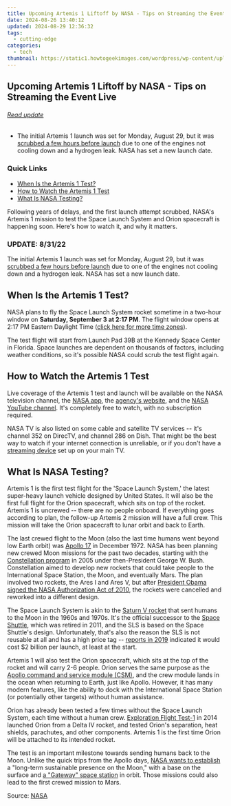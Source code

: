 ```yaml
---
title: Upcoming Artemis 1 Liftoff by NASA - Tips on Streaming the Event Live
date: 2024-08-26 13:40:12
updated: 2024-08-29 12:36:32
tags:
  - cutting-edge
categories:
  - tech
thumbnail: https://static1.howtogeekimages.com/wordpress/wp-content/uploads/2022/08/Artemis-1.jpg
---
```


## Upcoming Artemis 1 Liftoff by NASA - Tips on Streaming the Event Live

###### [Read update](https://smart-video-creator.techidaily.com/updated-powerdirector-competitors-best-android-and-ios-video-editors-for-2024/) 

* The initial Artemis 1 launch was set for Monday, August 29, but it was [scrubbed a few hours before launch](https://blogs.nasa.gov/artemis/2022/08/30/nasa-targets-sept-3-for-next-artemis-i-moon-mission-launch-attempt/) due to one of the engines not cooling down and a hydrogen leak. NASA has set a new launch date.

### Quick Links

* [When Is the Artemis 1 Test?](https://location-fake.techidaily.com/a-detailed-vpna-fake-gps-location-free-review-on-xiaomi-redmi-k70e-drfone-by-drfone-virtual-android/)
* [How to Watch the Artemis 1 Test](https://desktop-recording.techidaily.com/new-2024-approved-prevent-unwanted-video-captures-in-qt-player/)
* [What Is NASA Testing?](https://facebook-videos.techidaily.com/the-process-to-enable-incessant-auto-video-on-facebook-for-2024/)

 Following years of delays, and the first launch attempt scrubbed, NASA's Artemis 1 mission to test the Space Launch System and Orion spacecraft is happening soon. Here's how to watch it, and why it matters.

###  UPDATE: 8/31/22

 The initial Artemis 1 launch was set for Monday, August 29, but it was [scrubbed a few hours before launch](https://blogs.nasa.gov/artemis/2022/08/30/nasa-targets-sept-3-for-next-artemis-i-moon-mission-launch-attempt/) due to one of the engines not cooling down and a hydrogen leak. NASA has set a new launch date.

##  When Is the Artemis 1 Test?

 NASA plans to fly the Space Launch System rocket sometime in a two-hour window on **Saturday, September 3 at 2:17 PM**. The flight window opens at 2:17 PM Eastern Daylight Time ([click here for more time zones](https://time.is/217PM%5F3%5FSept%5F2022%5Fin%5FEDT?Artemis%5F1)).

 The test flight will start from Launch Pad 39B at the Kennedy Space Center in Florida. Space launches are dependent on thousands of factors, including weather conditions, so it's possible NASA could scrub the test flight again.

##  How to Watch the Artemis 1 Test

 Live coverage of the Artemis 1 test and launch will be available on the NASA television channel, the [NASA app](https://www.nasa.gov/connect/apps.html), the [agency's website](https://www.nasa.gov/live), and the [NASA YouTube channel](https://www.anrdoezrs.net/links/3607085/type/dlg/sid/UUhtgUeUpU204744/https://www.youtube.com/c/NASA). It's completely free to watch, with no subscription required.

 NASA TV is also listed on some cable and satellite TV services -- it's channel 352 on DirecTV, and channel 286 on Dish. That might be the best way to watch if your internet connection is unreliable, or if you don't have a [streaming device](https://tech-haven.techidaily.com/tailoring-the-future-of-communication-the-quintessential-5-chatgpt-instructions/) set up on your main TV.

##  What Is NASA Testing?

 Artemis 1 is the first test flight for the 'Space Launch System,' the latest super-heavy launch vehicle designed by United States. It will also be the first full flight for the Orion spacecraft, which sits on top of the rocket. Artemis 1 is uncrewed -- there are no people onboard. If everything goes according to plan, the follow-up Artemis 2 mission will have a full crew. This mission will take the Orion spacecraft to lunar orbit and back to Earth.

 The last crewed flight to the Moon (also the last time humans went beyond low Earth orbit) was [Apollo 17](https://en.wikipedia.org/wiki/Apollo%5F17) in December 1972\. NASA has been planning new crewed Moon missions for the past two decades, starting with the [Constellation program](https://en.wikipedia.org/wiki/Constellation%5Fprogram) in 2005 under then-President George W. Bush. Constellation aimed to develop new rockets that could take people to the International Space Station, the Moon, and eventually Mars. The plan involved two rockets, the Ares I and Ares V, but after [President Obama signed the NASA Authorization Act of 2010](https://www.bbc.com/news/science-environment-11518049), the rockets were cancelled and reworked into a different design.

 The Space Launch System is akin to the [Saturn V rocket](https://en.wikipedia.org/wiki/Saturn%5F%28rocket%5Ffamily%29) that sent humans to the Moon in the 1960s and 1970s. It's the official successor to the [Space Shuttle](https://en.wikipedia.org/wiki/Space%5FShuttle), which was retired in 2011, and the SLS is based on the Space Shuttle's design. Unfortunately, that's also the reason the SLS is not reusable at all and has a high price tag -- [reports in 2019](https://arstechnica.com/science/2019/11/nasa-does-not-deny-the-over-2-billion-cost-of-a-single-sls-launch/) indicated it would cost $2 billion per launch, at least at the start.

 Artemis 1 will also test the Orion spacecraft, which sits at the top of the rocket and will carry 2-6 people. Orion serves the same purpose as the [Apollo command and service module (CSM)](https://en.wikipedia.org/wiki/Apollo%5Fcommand%5Fand%5Fservice%5Fmodule), and the crew module lands in the ocean when returning to Earth, just like Apollo. However, it has many modern features, like the ability to dock with the International Space Station (or potentially other targets) without human assistance.

 Orion has already been tested a few times without the Space Launch System, each time without a human crew. [Exploration Flight Test-1](https://en.wikipedia.org/wiki/Exploration%5FFlight%5FTest-1) in 2014 launched Orion from a Delta IV rocket, and tested Orion's separation, heat shields, parachutes, and other components. Artemis 1 is the first time Orion will be attached to its intended rocket.

 The test is an important milestone towards sending humans back to the Moon. Unlike the quick trips from the Apollo days, [NASA wants to establish](https://www.nasa.gov/feature/nasa-outlines-lunar-surface-sustainability-concept) a "long-term sustainable presence on the Moon," with a base on the surface and [a "Gateway" space station](https://www.nasa.gov/gateway) in orbit. Those missions could also lead to the first crewed mission to Mars.

 Source: [NASA](https://www.nasa.gov/press-release/nasa-sets-launch-coverage-for-artemis-mega-moon-rocket-spacecraft)

<ins class="adsbygoogle"
     style="display:block"
     data-ad-format="autorelaxed"
     data-ad-client="ca-pub-7571918770474297"
     data-ad-slot="1223367746"></ins>



<ins class="adsbygoogle"
     style="display:block"
     data-ad-client="ca-pub-7571918770474297"
     data-ad-slot="8358498916"
     data-ad-format="auto"
     data-full-width-responsive="true"></ins>
